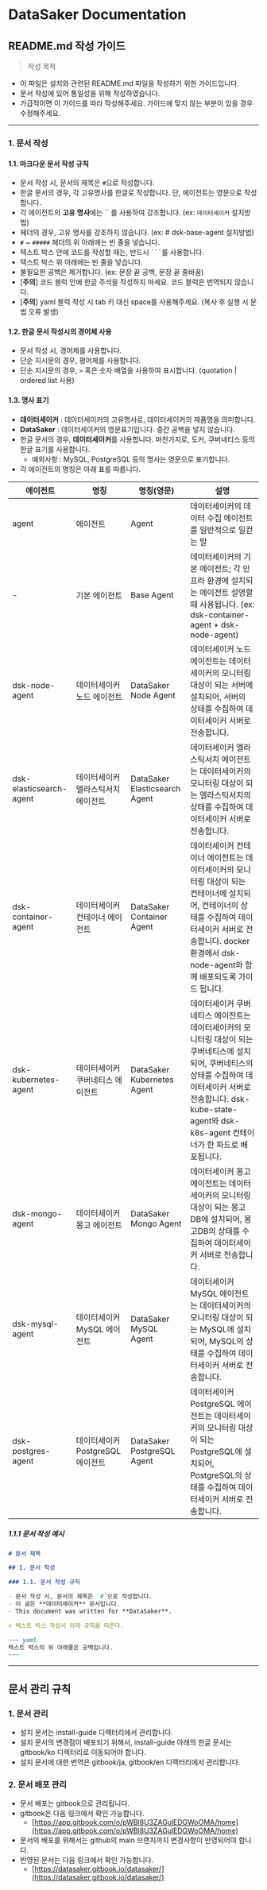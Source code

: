 # DataSaker Documentation

## README.md 작성 가이드

> 작성 목적

- 이 파일은 설치와 관련된 README.md 파일을 작성하기 위한 가이드입니다.
- 문서 작성에 있어 통일성을 위해 작성하였습니다.
- 가급적이면 이 가이드를 따라 작성해주세요. 가이드에 맞지 않는 부분이 있을 경우 수정해주세요.

---

### 1. 문서 작성

#### 1.1. 마크다운 문서 작성 규칙

- 문서 작성 시, 문서의 제목은 `#`으로 작성합니다.
- 한글 문서의 경우, 각 고유명사를 한글로 작성합니다. 단, 에이전트는 영문으로 작성합니다.
- 각 에이전트의 **고유 명사**에는 `` 를 사용하여 강조합니다.  (ex: `데이터세이커` 설치방법)
- 헤더의 경우, 고유 명사를 강조하지 않습니다. (ex: # dsk-base-agent 설치방법)
- `#` ~ `#####` 헤더의 위 아래에는 빈 줄을 넣습니다.
- 텍스트 박스 안에 코드를 작성할 때는, 반드시 ` ``` `를 사용합니다.
- 텍스트 박스 위 아래에는 빈 줄을 넣습니다.
- 불필요한 공백은 제거합니다. (ex: 문장 끝 공백, 문장 끝 줄바꿈)
- [**주의**] 코드 블럭 안에 한글 주석을 작성하지 마세요. 코드 블럭은 번역되지 않습니다.
- [**주의**] yaml 블럭 작성 시 tab 키 대신 space를 사용해주세요. (복사 후 실행 시 문법 오류 발생)

#### 1.2. 한글 문서 작성시의 경어체 사용

- 문서 작성 시, 경어체를 사용합니다.
- 단순 지시문의 경우, 평어체를 사용합니다.
- 단순 지시문의 경우, `>` 혹은 숫자 배열을 사용하여 표시합니다. (quotation | ordered list 사용)

#### 1.3. 명사 표기

- **데이터세이커** : 데이터세이커의 고유명사로, 데이터세이커의 제품명을 의미합니다.
- **DataSaker** : 데이터세이커의 영문표기입니다. 중간 공백을 넣지 않습니다.
- 한글 문서의 경우, **데이터세이커**를 사용합니다. 마찬가지로, 도커, 쿠버네티스 등의 한글 표기를 사용합니다.
  - 예외사항 : MySQL, PostgreSQL 등의 명사는 영문으로 표기합니다.
- 각 에이전트의 명칭은 아래 표를 따릅니다.

| 에이전트 | 명칭 | 명칭(영문) | 설명 |
| --- | --- | --- | --- |
| agent | 에이전트 | Agent | 데이터세이커의 데이터 수집 에이전트를 일반적으로 일컫는 말 |
| - | 기본 에이전트 | Base Agent | 데이터세이커의 기본 에이전트; 각 인프라 환경에 설치되는 에이전트 설명할때 사용됩니다. (ex: dsk-container-agent + dsk-node-agent) |
| dsk-node-agent | 데이터세이커 노드 에이전트 | DataSaker Node Agent | 데이터세이커 노드 에이전트는 데이터세이커의 모니터링 대상이 되는 서버에 설치되어, 서버의 상태를 수집하여 데이터세이커 서버로 전송합니다. |
| dsk-elasticsearch-agent | 데이터세이커 엘라스틱서치 에이전트 | DataSaker Elasticsearch Agent | 데이터세이커 엘라스틱서치 에이전트는 데이터세이커의 모니터링 대상이 되는 엘라스틱서치의 상태를 수집하여 데이터세이커 서버로 전송합니다. |
| dsk-container-agent | 데이터세이커 컨테이너 에이전트 | DataSaker Container Agent | 데이터세이커 컨테이너 에이전트는 데이터세이커의 모니터링 대상이 되는 컨테이너에 설치되어, 컨테이너의 상태를 수집하여 데이터세이커 서버로 전송합니다. docker 환경에서 dsk-node-agent와 함께 배포되도록 가이드 됩니다. |
| dsk-kubernetes-agent | 데이터세이커 쿠버네티스 에이전트 | DataSaker Kubernetes Agent | 데이터세이커 쿠버네티스 에이전트는 데이터세이커의 모니터링 대상이 되는 쿠버네티스에 설치되어, 쿠버네티스의 상태를 수집하여 데이터세이커 서버로 전송합니다. dsk-kube-state-agent와 dsk-k8s-agent 컨테이너가 한 파드로 배포됩니다. |
| dsk-mongo-agent | 데이터세이커 몽고 에이전트 | DataSaker Mongo Agent | 데이터세이커 몽고 에이전트는 데이터세이커의 모니터링 대상이 되는 몽고DB에 설치되어, 몽고DB의 상태를 수집하여 데이터세이커 서버로 전송합니다. |
| dsk-mysql-agent | 데이터세이커 MySQL 에이전트 | DataSaker MySQL Agent | 데이터세이커 MySQL 에이전트는 데이터세이커의 모니터링 대상이 되는 MySQL에 설치되어, MySQL의 상태를 수집하여 데이터세이커 서버로 전송합니다. |
| dsk-postgres-agent | 데이터세이커 PostgreSQL 에이전트 | DataSaker PostgreSQL Agent | 데이터세이커 PostgreSQL 에이전트는 데이터세이커의 모니터링 대상이 되는 PostgreSQL에 설치되어, PostgreSQL의 상태를 수집하여 데이터세이커 서버로 전송합니다. |

##### 1.1.1 문서 작성 예시

```markdown
# 문서 제목

## 1. 문서 작성

### 1.1. 문서 작성 규칙

- 문서 작성 시, 문서의 제목은 `#`으로 작성합니다.
- 이 글은 **데이터세이커** 문서입니다.
- This document was written for **DataSaker**.

> 텍스트 박스 작성시 아래 규칙을 따른다.

~~~ yaml
텍스트 박스의 위 아래줄은 공백입니다.
~~~
```

---

## 문서 관리 규칙

### 1. 문서 관리

- 설치 문서는 install-guide 디렉터리에서 관리합니다.
- 설치 문서의 변경점이 배포되기 위해서, install-guide 아래의 한글 문서는 gitbook/ko 디렉터리로 이동되어야 합니다.
- 설치 문서에 대한 번역은 gitbook/ja, gitbook/en 디렉터리에서 관리합니다.

### 2. 문서 배포 관리

- 문서 배포는 gitbook으로 관리됩니다.
- gitbook은 다음 링크에서 확인 가능합니다.
  - [https://app.gitbook.com/o/pWBl8U3ZAGulEDGWoOMA/home](https://app.gitbook.com/o/pWBl8U3ZAGulEDGWoOMA/home)
- 문서의 배포를 위해서는 github의 main 브랜치까지 변경사항이 반영되어야 합니다.
- 반영된 문서는 다음 링크에서 확인 가능합니다.
  - [https://datasaker.gitbook.io/datasaker/](https://datasaker.gitbook.io/datasaker/)
